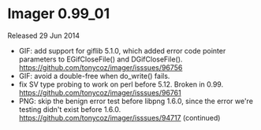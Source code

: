 # Imager 0.99_01

Released 29 Jun 2014

- GIF: add support for giflib 5.1.0, which added error code pointer parameters to EGifCloseFile() and DGifCloseFile(). https://github.com/tonycoz/imager/isssues/96756 
- GIF: avoid a double-free when do_write() fails. 
- fix SV type probing to work on perl before 5.12. Broken in 0.99. https://github.com/tonycoz/imager/isssues/96761 
- PNG: skip the benign error test before libpng 1.6.0, since the error we're testing didn't exist before 1.6.0. https://github.com/tonycoz/imager/isssues/94717 (continued)